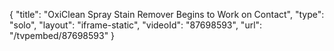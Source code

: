 {
    "title": "OxiClean Spray Stain Remover Begins to Work on Contact",
    "type": "solo",
    "layout": "iframe-static",
    "videoId": "87698593",
    "url": "\/tvpembed\/87698593"
}